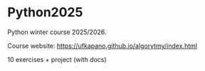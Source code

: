 # Python2025
Python winter course 2025/2026.

Course website: https://ufkapano.github.io/algorytmy/index.html

10 exercises + project (with docs)

